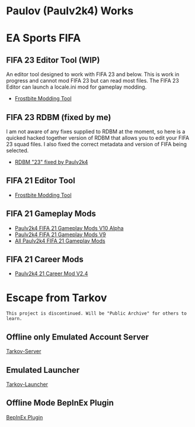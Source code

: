 # Paulov (Paulv2k4) Works

# EA Sports FIFA

## FIFA 23 Editor Tool (WIP)
An editor tool designed to work with FIFA 23 and below. This is work in progress and cannot mod FIFA 23 but can read most files. The FIFA 23 Editor can launch a locale.ini mod for gameplay modding.
- [Frostbite Modding Tool](https://www.mediafire.com/file/a4o12zgrznikrz9/FMT-v32.2.zip/file)

## FIFA 23 RDBM (fixed by me)
I am not aware of any fixes supplied to RDBM at the moment, so here is a quicked hacked together version of RDBM that allows you to edit your FIFA 23 squad files. I also fixed the correct metadata and version of FIFA being selected.
- [RDBM "23" fixed by Paulv2k4](https://www.mediafire.com/file/bhirn4cp5s3tfa9/RDBM_FIFA23_Fixed_By_Paulv2k4.zip/file)

## FIFA 21 Editor Tool
- [Frostbite Modding Tool](https://www.mediafire.com/file/mb9fkiv6dyi3t28/FMT_-_v12.7.zip/file)

## FIFA 21 Gameplay Mods
- [Paulv2k4 FIFA 21 Gameplay Mods V10 Alpha](https://www.mediafire.com/file/9rjwc61oht9uby5/Paulv2k4_FIFA_21_Gameplay_Version_10_Alpha_2.zip/file)
- [Paulv2k4 FIFA 21 Gameplay Mods V9](https://www.mediafire.com/file/8z3gnun3x4t72b4/Paulv2k4_FIFA_21_Gameplay_Version_9_Alpha_18.zip/file)
- [All Paulv2k4 FIFA 21 Gameplay Mods](https://www.mediafire.com/folder/tq1vryqkmmwht/Gameplay)

## FIFA 21 Career Mods
- [Paulv2k4 21 Career Mod V2.4](https://www.mediafire.com/file/xmfbdfcjc44beq9/Paulv2k4_Career_Realism_Mod_-_V2.4.fbmod/file)

# Escape from Tarkov
``` This project is discontinued. Will be "Public Archive" for others to learn. ```

## Offline only Emulated Account Server
[Tarkov-Server](https://github.com/paulov-t/Tarkov-Server)

## Emulated Launcher
[Tarkov-Launcher](https://github.com/paulov-t/SIT.Tarkov.Launcher)

## Offline Mode BepInEx Plugin
[BepInEx Plugin](https://github.com/paulov-t/SIT.Tarkov.Core)